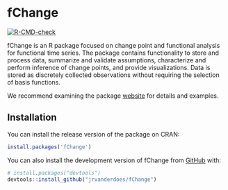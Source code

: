 
<!-- README.md is generated from README.Rmd. Please edit that file -->

# fChange

<!-- badges: start -->

[![R-CMD-check](https://github.com/jrvanderdoes/fChange/actions/workflows/R-CMD-check.yaml/badge.svg)](https://github.com/jrvanderdoes/fChange/actions/workflows/R-CMD-check.yaml)
<!-- badges: end -->

fChange is an R package focused on change point and functional analysis
for functional time series. The package contains functionality to store
and process data, summarize and validate assumptions, characterize and
perform inference of change points, and provide visualizations. Data is
stored as discretely collected observations without requiring the
selection of basis functions.

We recommend examining the package
[website](https://jrvanderdoes.github.io/fChange/) for details and
examples.

## Installation

You can install the release version of the package on CRAN:

``` r
install.packages('fChange')
```

You can also install the development version of fChange from
[GitHub](https://github.com/) with:

``` r
# install.packages("devtools")
devtools::install_github("jrvanderdoes/fChange")
```
